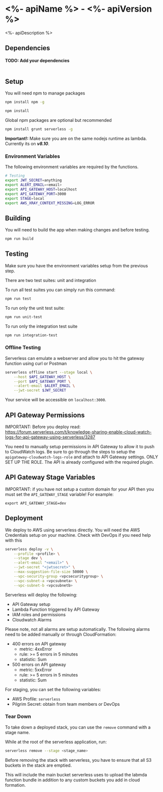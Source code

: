 # <%- apiName %> - <%- apiVersion %>
<%- apiDescription %>

<!-- 
TODO: add badges
-->

## Dependencies
#### TODO: Add your dependencies
```

```

## Setup

You will need npm to manage packages
```bash
npm install npm -g
```

```bash
npm install
```

Global npm packages are optional but recommended

```bash
npm install grunt serverless -g
```

**Important!:** Make sure you are on the same nodejs runtime as lambda. Currently its on **_v8.10_**.

### Environment Variables

The following environment variables are required by the functions.

```bash
# Testing
export JWT_SECRET=anything
export ALERT_EMAIL=<email>
export API_GATEWAY_HOST=localhost
export API_GATEWAY_PORT=3000
export STAGE=local
export AWS_XRAY_CONTEXT_MISSING=LOG_ERROR
```

## Building

You will need to build the app when making changes and before testing.
```bash
npm run build
```

## Testing

Make sure you have the environment variables setup from the previous step.

There are two test suites: unit and integration

To run all test suites you can simply run this command:
```bash
npm run test
```

To run only the unit test suite:
```bash
npm run unit-test
```

To run only the integration test suite
```bash
npm run integration-test
```

### Offline Testing

Serverless can emulate a webserver and allow you to hit the gateway function using curl or Postman


```bash
serverless offline start --stage local \
    --host $API_GATEWAY_HOST \
    --port $API_GATEWAY_PORT \
    --alert-email $ALERT_EMAIL \
    --jwt-secret $JWT_SECRET
```

Your service will be accessible on `localhost:3000`.

## API Gateway Permissions

IMPORTANT: Before you deploy read: https://forum.serverless.com/t/knowledge-sharing-enable-cloud-watch-logs-for-api-gateway-using-serverless/3287

You need to manually setup permissions in API Gateway to allow it to push to CloudWatch logs.
Be sure to go through the steps to setup the `apigateway-cloudwatch-logs-role` and attach
to API Gateway settings. ONLY SET UP THE ROLE. The API is already configured with the required plugin.

## API Gateway Stage Variables

IMPORTANT: if you have not setup a custom domain for your API then 
you must set the `API_GATEWAY_STAGE` variable! For example:
```
export API_GATEWAY_STAGE=dev
```

## Deployment

We deploy to AWS using serverless directly. You will need the AWS Credentials setup on your machine. Check with DevOps if you need help with this

```bash
serverless deploy -v \
    --profile <profile> \
    --stage dev \
    --alert-email "<email>" \
    --jwt-secret "<jwtsecret>" \
    --max-suggestion-file-size 50000 \
    --vpc-security-group <vpcsecuritygroup> \
    --vpc-subnet-a <vpcsubneta> \
    --vpc-subnet-b <vpcsubnetb>
```

Serverless will deploy the following:
* API Gateway setup
* Lambda Function triggered by API Gateway
* IAM roles and permissions
* Cloudwatch Alarms

Please note, not all alarms are setup automatically. The following alarms need to be added manually or through CloudFormation:
* 400 errors on API gateway
    * metric: 4xxError
    * rule: >= 5 errors in 5 minutes
    * statistic: Sum
* 500 errors on API gateway
    * metric: 5xxError
    * rule: >= 5 errors in 5 minutes
    * statistic: Sum

For staging, you can set the following variables:

* AWS Profile: `serverless`
* Pilgrim Secret: obtain from team members or DevOps

### Tear Down

To take down a deployed stack, you can use the `remove` command with a stage name.

While at the root of the serverless application, run:

```bash
serverless remove --stage <stage_name>
```

Before removing the stack with serverless, you have to ensure that all S3 buckets in the stack are emptied.

This will include the main bucket serverless uses to upload the labmda function bundle in addition to any custom buckets you add in cloud formation.
